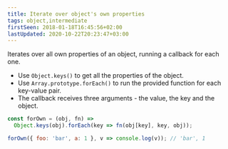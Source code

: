 ```yaml
---
title: Iterate over object's own properties
tags: object,intermediate
firstSeen: 2018-01-18T16:45:56+02:00
lastUpdated: 2020-10-22T20:23:47+03:00
---
```


Iterates over all own properties of an object, running a callback for each one.

- Use `Object.keys()` to get all the properties of the object.
- Use `Array.prototype.forEach()` to run the provided function for each key-value pair.
- The callback receives three arguments - the value, the key and the object.

```js
const forOwn = (obj, fn) =>
  Object.keys(obj).forEach(key => fn(obj[key], key, obj));
```

```js
forOwn({ foo: 'bar', a: 1 }, v => console.log(v)); // 'bar', 1
```
